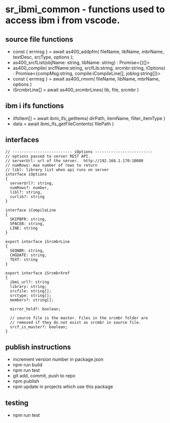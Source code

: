 # sr_ibmi_common - functions used to access ibm i from vscode.

## source file functions
* const { errmsg } = await as400_addpfm( fileName, libName, mbrName, textDesc, srcType, options );
* as400_srcfList(objName: string, libName: string) : Promise<{}[]>
* as400_compile( srcfName:string, srcfLib:string, srcmbr:string, iOptions) :
      Promise<{compMsg:string, compile:iCompileLine[], joblog:string[]}>
* const { errmsg } = await as400_rmvm( fileName, libName, mbrName, options )
* iSrcmbrLine[] = await as400_srcmbrLines( lib, file, srcmbr )

## ibm i ifs functions
* iIfsItem[] = await ibmi_ifs_getItems( dirPath, itemName, filter_itemType )
* data = await ibmi_ifs_getFileContents( filePath )

## interfaces
```
// -------------------------- iOptions -------------------------
// options passed to server REST API.
// serverUrl: url of the server.  http://192.168.1.170:10080
// numRows: max number of rows to return
// libl: library list when api runs on server
interface iOptions
{
  serverUrl?: string,
  numRows?: number,
  libl?: string,
  curlib?: string
}

interface iCompileLine
{
  SKIPBFR: string,
  SPACEB: string,
  LINE: string
}

export interface iSrcmbrLine
{
  SEQNBR: string,
  CHGDATE: string,
  TEXT: string
}

export interface iSrcmbrXref
{
  ibmi_url?: string
  library: string;
  srcfile: string[];
  srctype: string[];
  members?: string[];

  mirror_hold?: boolean;

  // source file is the master. Files in the srcmbr folder are
  // removed if they do not exist as srcmbr in source file.
  srcf_is_master?: boolean;
}
```      

## publish instructions
* increment version number in package.json
* npm run build
* npm run test
* git add, commit, push to repo
* npm publish
* npm update in projects which use this package

## testing 
* npm run test
